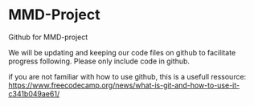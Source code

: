 # MMD-Project
Github for MMD-project


We will be updating and keeping our code files on github to facilitate progress following.
Please only include code in github.

if you are not familiar with how to use github, this is a usefull ressource:
https://www.freecodecamp.org/news/what-is-git-and-how-to-use-it-c341b049ae61/

